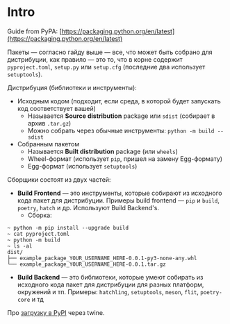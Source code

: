 # Intro

Guide from PyPA: [https://packaging.python.org/en/latest](https://packaging.python.org/en/latest)

Пакеты — согласно гайду выше — все, что может быть собрано для дистрибуции, как правило — это то, что в корне содержит `pyproject.toml`, `setup.py` или `setup.cfg` (последние два использует `setuptools`).

Дистрибуция (библиотеки и инструменты):

* Исходным кодом (подходит, если среда, в которой будет запускать код соответствует вашей)
  * Называется **Source distribution** package или `sdist` (собирает в архив `.tar.gz`)
  * Можно собрать через обычные инструменты: `python -m build --sdist`
* Собранным пакетом
  * Называется **Built distribution** package (или `wheels`)
  * Wheel-формат (использует `pip`, пришел на замену Egg-формату)
  * Egg-формат (использует `setuptools`)

Сборщики состоят из двух частей:

* **Build Frontend** — это инструменты, которые собирают из исходного кода пакет для дистрибуции. Примеры build frontend — `pip` и `build`, `poetry`, `hatch` и др. Используют Build Backend's.
  * Сборка:

```
~ python -m pip install --upgrade build
~ cat pyproject.toml
~ python -m build
~ ls -al
dist/
├── example_package_YOUR_USERNAME_HERE-0.0.1-py3-none-any.whl
└── example_package_YOUR_USERNAME_HERE-0.0.1.tar.gz
```

* **Build Backend** — это библиотеки, которые умеют собирать из исходного кода пакет для дистрибуции для разных платформ, окружений и тп. Примеры: `hatchling`, `setuptools`, `meson`, `flit`, `poetry-core` и тд

Про [загрузку в PyPI](https://packaging.python.org/en/latest/tutorials/packaging-projects/#uploading-the-distribution-archives) через twine.
